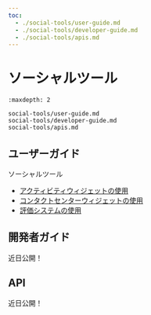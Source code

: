 ```yaml
---
toc:
  - ./social-tools/user-guide.md
  - ./social-tools/developer-guide.md
  - ./social-tools/apis.md
---
```


# ソーシャルツール

```{toctree}
:maxdepth: 2

social-tools/user-guide.md
social-tools/developer-guide.md
social-tools/apis.md
```

ユーザーガイド
----------

ソーシャルツール

* [アクティビティウィジェットの使用](./social-tools/user-guide/using-the-activities-widget.md)
* [コンタクトセンターウィジェットの使用](./social-tools/user-guide/using-the-contacts-center-widget.md)
* [評価システムの使用](./social-tools/user-guide/using-the-ratings-system.md)

開発者ガイド
---------------
近日公開！

API
----
近日公開！